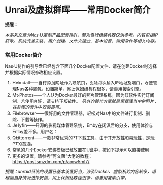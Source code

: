 # Unrai及虚拟群晖——常用Docker简介

**提醒：**

*本系列文章为Nas·U定制产品配套指引，若为自行组装机器仅供参考。内容包括IP获取、系统完善安装、用户创建、文件夹建立、基本设置、常用软件等相关内容。*

### 常用Docker简介

Nas·U制作的引导盘已经包含下面几个Docker配置文件，请在创建Docker时选择并根据实际情况修改相应设置。

1. Heimdall——自行添加网址作为导航页，免除每次输入IP地址及端口，方便管理Nas各种服务。设置简单，网上保姆级教程很多，请善用搜索引擎。
2. Mt-Photos——个人认为Docker最好的照片管理系统。因为该软件实行订阅制，若使用良好，请支持正版软件。
   *另外的替代方案就是黑群晖当中的照片，在群晖的套件中安装即可。*
3. Filebrowser——很好用的文件管理器，轻松对Nas中的文件进行复制、删除、下载等操作。
4. Jellyfin——开源的影视媒体管理系统，Emby在闭源后的分支，使用体验与Emby差不多。用户名：
5. Qbittorrent——一款非常优秀的PT下载工具，由于其开放性和易玩性，是玩PT的首选。
6. 常见的几个Docker安装模板已经放置在U盘中，按如下提示可以直接使用
7. 更多的设置，请参考“阿文菌”大佬的教程：
   https://post.smzdm.com/p/aoow5ml7/

*提醒：unraid系统的设置已基本设置妥当，涉及Docker、虚拟机的内容较多，请根据自身情况选择安装，网上保姆级教程很多，请善用搜索引擎。*